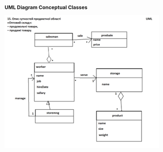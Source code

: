 ### UML Diagram Conceptual Classes

![](https://github.com/OP-NC-EduCentre/ovdiy/blob/1-tasks-of-laboratory-work-1/1.1%20Conceptual%20Clasees%20(2)/Ovdiy_UML1.png)
